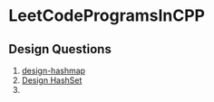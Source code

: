 # LeetCodeProgramsInCPP

## Design Questions
1. [design-hashmap](https://leetcode.com/problems/design-hashmap/submissions/889583257/)
2. [Design HashSet](https://leetcode.com/problems/design-hashset/submissions/889602735/)
3. 
